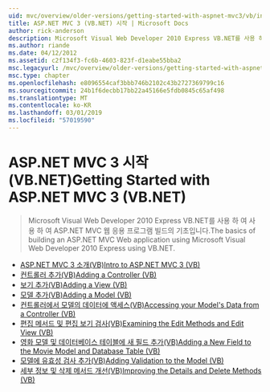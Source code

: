 ```yaml
---
uid: mvc/overview/older-versions/getting-started-with-aspnet-mvc3/vb/index
title: ASP.NET MVC 3 (VB.NET) 시작 | Microsoft Docs
author: rick-anderson
description: Microsoft Visual Web Developer 2010 Express VB.NET를 사용 하 여 사용 하 여 ASP.NET MVC 웹 응용 프로그램 빌드의 기초입니다.
ms.author: riande
ms.date: 04/12/2012
ms.assetid: c2f134f3-fc6b-4603-823f-d1eabe55bba2
msc.legacyurl: /mvc/overview/older-versions/getting-started-with-aspnet-mvc3/vb
msc.type: chapter
ms.openlocfilehash: e8096554caf3bbb746b2102c43b2727369799c16
ms.sourcegitcommit: 24b1f6decbb17bb22a45166e5fdb0845c65af498
ms.translationtype: MT
ms.contentlocale: ko-KR
ms.lasthandoff: 03/01/2019
ms.locfileid: "57019590"
---
```

<a name="getting-started-with-aspnet-mvc-3-vbnet"></a><span data-ttu-id="e6445-103">ASP.NET MVC 3 시작(VB.NET)</span><span class="sxs-lookup"><span data-stu-id="e6445-103">Getting Started with ASP.NET MVC 3 (VB.NET)</span></span>
====================
> <span data-ttu-id="e6445-104">Microsoft Visual Web Developer 2010 Express VB.NET를 사용 하 여 사용 하 여 ASP.NET MVC 웹 응용 프로그램 빌드의 기초입니다.</span><span class="sxs-lookup"><span data-stu-id="e6445-104">The basics of building an ASP.NET MVC Web application using Microsoft Visual Web Developer 2010 Express using VB.NET.</span></span>


- [<span data-ttu-id="e6445-105">ASP.NET MVC 3 소개(VB)</span><span class="sxs-lookup"><span data-stu-id="e6445-105">Intro to ASP.NET MVC 3 (VB)</span></span>](intro-to-aspnet-mvc-3.md)
- [<span data-ttu-id="e6445-106">컨트롤러 추가(VB)</span><span class="sxs-lookup"><span data-stu-id="e6445-106">Adding a Controller (VB)</span></span>](adding-a-controller.md)
- [<span data-ttu-id="e6445-107">보기 추가(VB)</span><span class="sxs-lookup"><span data-stu-id="e6445-107">Adding a View (VB)</span></span>](adding-a-view.md)
- [<span data-ttu-id="e6445-108">모델 추가(VB)</span><span class="sxs-lookup"><span data-stu-id="e6445-108">Adding a Model (VB)</span></span>](adding-a-model.md)
- [<span data-ttu-id="e6445-109">컨트롤러에서 모델의 데이터에 액세스(VB)</span><span class="sxs-lookup"><span data-stu-id="e6445-109">Accessing your Model's Data from a Controller (VB)</span></span>](accessing-your-models-data-from-a-controller.md)
- [<span data-ttu-id="e6445-110">편집 메서드 및 편집 보기 검사(VB)</span><span class="sxs-lookup"><span data-stu-id="e6445-110">Examining the Edit Methods and Edit View (VB)</span></span>](examining-the-edit-methods-and-edit-view.md)
- [<span data-ttu-id="e6445-111">영화 모델 및 데이터베이스 테이블에 새 필드 추가(VB)</span><span class="sxs-lookup"><span data-stu-id="e6445-111">Adding a New Field to the Movie Model and Database Table (VB)</span></span>](adding-a-new-field.md)
- [<span data-ttu-id="e6445-112">모델에 유효성 검사 추가(VB)</span><span class="sxs-lookup"><span data-stu-id="e6445-112">Adding Validation to the Model (VB)</span></span>](adding-validation-to-the-model.md)
- [<span data-ttu-id="e6445-113">세부 정보 및 삭제 메서드 개선(VB)</span><span class="sxs-lookup"><span data-stu-id="e6445-113">Improving the Details and Delete Methods (VB)</span></span>](improving-the-details-and-delete-methods.md)
